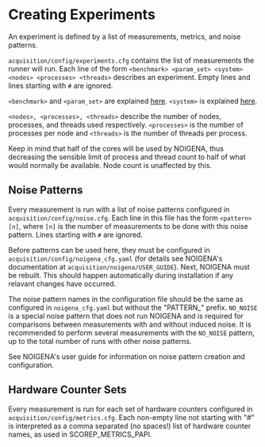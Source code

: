 # Creating Experiments

An experiment is defined by a list of measurements, metrics, and noise patterns.

`acquisition/config/experiments.cfg` contains the list of measurements the runner will run.
Each line of the form `<benchmark> <param_set> <system> <nodes> <processes> <threads>` describes an experiment.
Empty lines and lines starting with `#` are ignored.

`<benchmark>` and `<param_set>` are explained [here](adding_benchmarks.md).
`<system>` is explained [here](adding_systems.md).

`<nodes>, <processes>, <threads>` describe the number of nodes, processes, and threads used respectively.
`<processes>` is the number of processes per node and `<threads>` is the number of threads per process.

Keep in mind that half of the cores will be used by NOIGENA, thus decreasing the sensible limit of process and thread count to half of what would normally be available. Node count is unaffected by this.

## Noise Patterns
Every measurement is run with a list of noise patterns configured in `acquisition/config/noise.cfg`.
Each line in this file has the form `<pattern> [n]`, where `[n]` is the number of measurements to be done with this noise pattern. Lines starting with `#` are ignored.

Before patterns can be used here, they must be configured in `acquisition/config/noigena_cfg.yaml` (for details see NOIGENA's documentation at `acquisition/noigena/USER_GUIDE`).
Next, NOIGENA must be rebuilt. This should happen automatically during installation if any relavant changes have occurred.

The noise pattern names in the configuration file should be the same as configured in `noigena_cfg.yaml` but without the "PATTERN_" prefix.
`NO_NOISE` is a special noise pattern that does not run NOIGENA and is required for comparisons between measurements with and without induced noise. It is recommended to perform several measurements with the `NO_NOISE` pattern, up to the total number of runs with other noise patterns.

See NOIGENA's user guide for information on noise pattern creation and configuration.

## Hardware Counter Sets
Every measurement is run for each set of hardware counters configured in `acquisition/config/metrics.cfg`.
Each non-empty line not starting with "#" is interpreted as a comma separated (no spaces!) list of hardware counter names, as used in SCOREP_METRICS_PAPI.